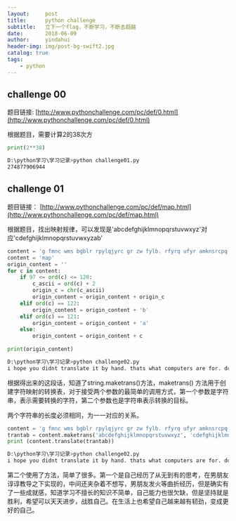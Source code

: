 ```yaml
---
layout:     post
title:      python challenge
subtitle:   立下一个flag，不断学习，不断去超越
date:       2018-06-09
author:     yindahui
header-img: img/post-bg-swift2.jpg
catalog: true
tags:
    - python
---
```


## challenge 00

题目链接: [http://www.pythonchallenge.com/pc/def/0.html](http://www.pythonchallenge.com/pc/def/0.html)

根据题目，需要计算2的38次方
``` python
print(2**38)

```
``` bash
D:\python学习\学习记录>python challenge01.py
274877906944
```

## challenge 01

题目链接： [http://www.pythonchallenge.com/pc/def/map.html](http://www.pythonchallenge.com/pc/def/map.html)

根据题目，找出映射规律，可以发现是'abcdefghijklmnopqrstuvwxyz'对应'cdefghijklmnopqrstuvwxyzab'

``` python
content = 'g fmnc wms bgblr rpylqjyrc gr zw fylb. rfyrq ufyr amknsrcpq ypc dmp. bmgle gr gl zw fylb gq glcddgagclr ylb rfyr\'q ufw rfgq rcvr gq qm jmle. sqgle qrpgle.kyicrpylq() gq pcamkkclbcb. lmu ynnjw ml rfc spj.'
content = 'map'
origin_content = '' 
for c in content:
    if 97 <= ord(c) <= 120:
        c_ascii = ord(c) + 2
        origin_c = chr(c_ascii)
        origin_content = origin_content + origin_c   
    elif ord(c) == 122:
        origin_content = origin_content + 'b'
    elif ord(c) == 121:
        origin_content = origin_content + 'a'
    else:
        origin_content = origin_content + c  
            
print(origin_content)

``` 

``` bash
D:\python学习\学习记录>python challenge02.py
i hope you didnt translate it by hand. thats what computers are for. doing it in by hand is inefficient and that's why this text is so long. using string.maketrans() is recommended. now apply on the url.
```

根据得出来的这段话，知道了string.maketrans()方法，maketrans() 方法用于创建字符映射的转换表，对于接受两个参数的最简单的调用方式，第一个参数是字符串，表示需要转换的字符，第二个参数也是字符串表示转换的目标。

两个字符串的长度必须相同，为一一对应的关系。

```python
content = 'g fmnc wms bgblr rpylqjyrc gr zw fylb. rfyrq ufyr amknsrcpq ypc dmp. bmgle gr gl zw fylb gq glcddgagclr ylb rfyr\'q ufw rfgq rcvr gq qm jmle. sqgle qrpgle.kyicrpylq() gq pcamkkclbcb. lmu ynnjw ml rfc spj.'
trantab = content.maketrans('abcdefghijklmnopqrstuvwxyz', 'cdefghijklmnopqrstuvwxyzab')
print (content.translate(trantab))
```
```bash
D:\python学习\学习记录>python challenge02.py
i hope you didnt translate it by hand. thats what computers are for. doing it in by hand is inefficient and that's why this text is so long. using string.maketrans() is recommended. now apply on the url.
```
第二个使用了方法，简单了很多。第一个是自己经历了从无到有的思考，在男朋友谆谆教导之下实现的，中间还夹杂着不想写，男朋友发火等曲折经历，但是确实有了一些成就感，知道学习不擅长的知识不简单，自己能力也很欠缺，但是坚持就是胜利，希望可以天天进步，战胜自己。在生活上也希望自己越来越有韧劲，变成更好的自己。

